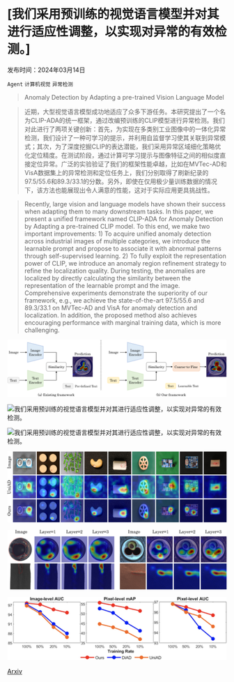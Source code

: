 # [我们采用预训练的视觉语言模型并对其进行适应性调整，以实现对异常的有效检测。]

发布时间：2024年03月14日

`Agent` `计算机视觉` `异常检测`

> Anomaly Detection by Adapting a pre-trained Vision Language Model

> 近期，大型视觉语言模型成功地适应了众多下游任务。本研究提出了一个名为CLIP-ADA的统一框架，通过改编预训练的CLIP模型进行异常检测。我们对此进行了两项关键创新：首先，为实现在多类别工业图像中的一体化异常检测，我们设计了一种可学习的提示，并利用自监督学习使其关联到异常模式；其次，为了深度挖掘CLIP的表达潜能，我们采用异常区域细化策略优化定位精度。在测试阶段，通过计算可学习提示与图像特征之间的相似度直接定位异常。广泛的实验验证了我们的框架性能卓越，比如在MVTec-AD和VisA数据集上的异常检测和定位任务上，我们分别取得了刷新纪录的97.5/55.6和89.3/33.1的分数。另外，即使在仅用极少量训练数据的情况下，该方法也能展现出令人满意的性能，这对于实际应用更具挑战性。

> Recently, large vision and language models have shown their success when adapting them to many downstream tasks. In this paper, we present a unified framework named CLIP-ADA for Anomaly Detection by Adapting a pre-trained CLIP model. To this end, we make two important improvements: 1) To acquire unified anomaly detection across industrial images of multiple categories, we introduce the learnable prompt and propose to associate it with abnormal patterns through self-supervised learning. 2) To fully exploit the representation power of CLIP, we introduce an anomaly region refinement strategy to refine the localization quality. During testing, the anomalies are localized by directly calculating the similarity between the representation of the learnable prompt and the image. Comprehensive experiments demonstrate the superiority of our framework, e.g., we achieve the state-of-the-art 97.5/55.6 and 89.3/33.1 on MVTec-AD and VisA for anomaly detection and localization. In addition, the proposed method also achieves encouraging performance with marginal training data, which is more challenging.

![我们采用预训练的视觉语言模型并对其进行适应性调整，以实现对异常的有效检测。](../../../paper_images/2403.09493/x1.png)

![我们采用预训练的视觉语言模型并对其进行适应性调整，以实现对异常的有效检测。](../../../paper_images/2403.09493/)

![我们采用预训练的视觉语言模型并对其进行适应性调整，以实现对异常的有效检测。](../../../paper_images/2403.09493/x3.png)

![我们采用预训练的视觉语言模型并对其进行适应性调整，以实现对异常的有效检测。](../../../paper_images/2403.09493/x4.png)

![我们采用预训练的视觉语言模型并对其进行适应性调整，以实现对异常的有效检测。](../../../paper_images/2403.09493/x5.png)

![我们采用预训练的视觉语言模型并对其进行适应性调整，以实现对异常的有效检测。](../../../paper_images/2403.09493/datascale3.jpg)

[Arxiv](https://arxiv.org/abs/2403.09493)